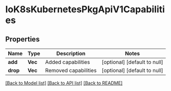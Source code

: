 # IoK8sKubernetesPkgApiV1Capabilities

## Properties
Name | Type | Description | Notes
------------ | ------------- | ------------- | -------------
**add** | **Vec<String>** | Added capabilities | [optional] [default to null]
**drop** | **Vec<String>** | Removed capabilities | [optional] [default to null]

[[Back to Model list]](../README.md#documentation-for-models) [[Back to API list]](../README.md#documentation-for-api-endpoints) [[Back to README]](../README.md)


